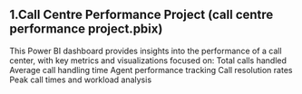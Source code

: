 ## 1.Call Centre Performance Project (call centre performance project.pbix)
This Power BI dashboard provides insights into the performance of a call center, with key metrics and visualizations focused on:
Total calls handled Average call handling time Agent performance tracking Call resolution rates Peak call times and workload analysis
